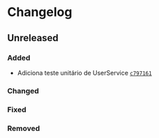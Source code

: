 # Changelog

## Unreleased

### Added

- Adiciona teste unitário de UserService [`c797161`](https://github.com/borelanjo/pos-javaweb/commit/c7971610372c566f48bbcf9702ae0a12daf827e5)

### Changed

### Fixed

### Removed
